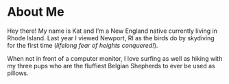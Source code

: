 # About Me

Hey there! My name is Kat and I’m a New England native currently living in Rhode Island. Last year I viewed Newport, RI as the birds do by skydiving for the first time (*lifelong fear of heights conquered!*). 

When not in front of a computer monitor, I love surfing as well as hiking with my three pups who are the fluffiest Belgian Shepherds to ever be used as pillows.

